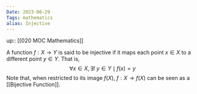 ```yaml
---
Date: 2023-06-29
Tags: mathematics
alias: Injective
---
```

up:: [[020 MOC Mathematics]]

A function $f: X \to Y$ is said to be injective if it maps each point $x \in X$ to a different point $y \in Y$. That is,
$$
\forall x \in X, \exists! \; y \in Y \mid f(x) = y
$$
Note that, when restricted to its image $f(X)$, $f: X \to f(X)$ can be seen as a [[Bijective Function]].